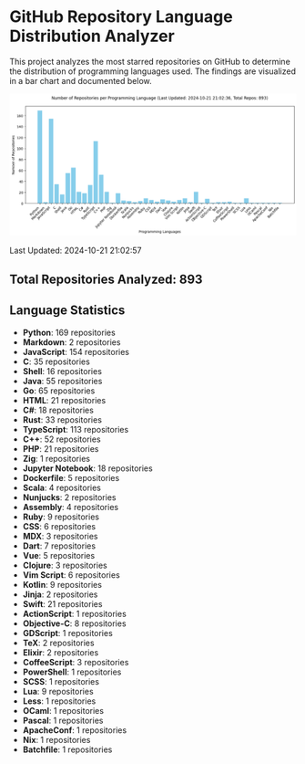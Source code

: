# GitHub Repository Language Distribution Analyzer
This project analyzes the most starred repositories on GitHub to determine the distribution of programming languages used. The findings are visualized in a bar chart and documented below.

![Language Distribution Bar Chart](language_distribution_bar_chart.png)

Last Updated: 2024-10-21 21:02:57

## Total Repositories Analyzed: 893

## Language Statistics
- **Python**: 169 repositories
- **Markdown**: 2 repositories
- **JavaScript**: 154 repositories
- **C**: 35 repositories
- **Shell**: 16 repositories
- **Java**: 55 repositories
- **Go**: 65 repositories
- **HTML**: 21 repositories
- **C#**: 18 repositories
- **Rust**: 33 repositories
- **TypeScript**: 113 repositories
- **C++**: 52 repositories
- **PHP**: 21 repositories
- **Zig**: 1 repositories
- **Jupyter Notebook**: 18 repositories
- **Dockerfile**: 5 repositories
- **Scala**: 4 repositories
- **Nunjucks**: 2 repositories
- **Assembly**: 4 repositories
- **Ruby**: 9 repositories
- **CSS**: 6 repositories
- **MDX**: 3 repositories
- **Dart**: 7 repositories
- **Vue**: 5 repositories
- **Clojure**: 3 repositories
- **Vim Script**: 6 repositories
- **Kotlin**: 9 repositories
- **Jinja**: 2 repositories
- **Swift**: 21 repositories
- **ActionScript**: 1 repositories
- **Objective-C**: 8 repositories
- **GDScript**: 1 repositories
- **TeX**: 2 repositories
- **Elixir**: 2 repositories
- **CoffeeScript**: 3 repositories
- **PowerShell**: 1 repositories
- **SCSS**: 1 repositories
- **Lua**: 9 repositories
- **Less**: 1 repositories
- **OCaml**: 1 repositories
- **Pascal**: 1 repositories
- **ApacheConf**: 1 repositories
- **Nix**: 1 repositories
- **Batchfile**: 1 repositories
